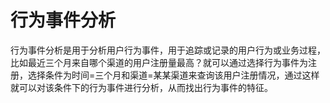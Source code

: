 # 行为事件分析

行为事件分析是用于分析用户行为事件，用于追踪或记录的用户行为或业务过程，比如最近三个月来自哪个渠道的用户注册量最高？就可以通过选择行为事件为注册，选择条件为时间=三个月和渠道=某某渠道来查询该用户注册情况，通过这样就可以对该条件下的行为事件进行分析，从而找出行为事件的特征。




